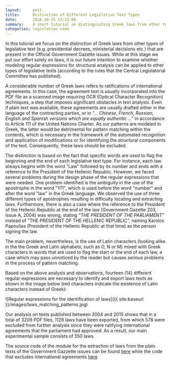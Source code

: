 ```yaml
---
layout:     post
title:      Distinction of Different Legislative Text Types
date:       2016-10-25 13:15:00
summary:    A short tutorial on distinguishing Greek laws from other types of legislative texts in the Government Gazzette issues
categories: legislation code
--- 
```


In this tutorial we focus on the distinction of Greek laws from other types of legislative text (e.g. presidential decrees, ministerial decisions etc.) that are present in the Official Government Gazette issues. While at this stage we put our effort solely on laws, it is our future intention to examine whether modeling regular expressions for structural analysis can be applied to other types of legislative texts (according to the rules that the Central Legislatorial Committee has published). 

A considerable number of Greek laws refers to ratifications of international agreements. In this case, the agreement text is usually incorporated into the PDF file as a scanned image requiring OCR (Optical Character Recognition) techniques, a step that imposes significant obstacles in text analysis. Even if plain text was available, these agreements are usually drafted either in the language of the contracting parties, or in *"... Chinese, French, Russian, English and Spanish versions which are equally authentic ..."* in accordance to Article 111 of the United Nations Charter. As our patterns are modeled in Greek, the latter would be detrimental for pattern matching within the contents, which is necessary in the framework of the automated recognition and application of modifications or for identifying the structural components of the text. Consequently, these laws should be excluded. 

The distinction is based on the fact that specific words are used to flag the beginning and the end of each legislative text type. For instance, each law always begins with the word "Law" followed by its number and ends with a reference to the President of the Hellenic Republic. However, we faced several problems during the design phase of the regular expressions that were needed. One problem identified is the ambiguity in the use of the apostrophe in the word "ΥΠ", which is used before the word "number" and after the word "law" in the Greek language. We observed the use of three different types of apostrophes resulting in difficulty locating and extracting laws. Furthermore, there is also a case where the reference to the President of the Hellenic Republic at the end of the law (Government Gazette 203, Issue A, 2004) was wrong, stating *"THE PRESIDENT OF THE PARLIAMENT"* instead of "THE PRESIDENT OF THE HELLENIC REPUBLIC", naming Karolos Papoulias (President of the Hellenic Republic at that time) as the person signing the law.

The main problem, nevertheless, is the use of Latin characters (looking alike in the the Greek and Latin alphabets, such as O, N or M) mixed with Greek characters in words that are used to flag the start or the end of each law, a case which may pass unnoticed by the reader but causes serious problems in the process of pattern matching.

Based on the above analysis and observations, fourteen (14) different regular expressions are necessary to identify and export laws texts as shown in the image below (red characters indicate the existence of Latin characters instead of Greek): 

![Regular expressions for the identification of laws]({{ site.baseurl }}/images/laws_matching_patterns.jpg)

Our analysis on texts published between 2004 and 2015 shows that in a total of 3209 PDF files, 1128 laws have been exported, from which 578 were excluded from further analysis since they were ratifying international agreements that the parliament had approved. As a result, our main experimental sample consists of 550 laws. 

The source code of the module for the extraction of laws from the plain texts of the Government Gazzette issues can be found [here](https://github.com/OpenLawsGR/greek_laws_consolidation_code/blob/master/python_code/extract_laws.py) while the code that excludes international agreements [here](https://github.com/OpenLawsGR/greek_laws_consolidation_code/blob/master/python_code/split_laws_international_agreements.py)
